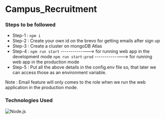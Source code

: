 # Campus_Recruitment

### Steps to be followed
- Step-1 : ```npm i```
- Step-2 : Create your own id on the brevo for getting emails after sign up
- Step-3 : Create a cluster on mongoDB Atlas
- Step-4 : ```npm run start``` --------------> for running web app in the development mode
           ```npm run start:prod``` --------------> for running web app in the production mode
- Step-5 : Put all the above details in the config.env file so, that later we can access those as an environment variable.         

 Note : Email feature will only comes to the role when we run the web application in the production mode.         

 ### Technologies Used

 ![Node.js](https://www.google.com/imgres?imgurl=https%3A%2F%2Fw1.pngwing.com%2Fpngs%2F885%2F534%2Fpng-transparent-green-grass-nodejs-javascript-react-mean-angularjs-logo-symbol.png&tbnid=UmKVLysM_CsRaM&vet=12ahUKEwjUk8_BluyCAxUoUGwGHeZcAQkQMygMegUIARCGAQ..i&imgrefurl=https%3A%2F%2Fwww.pngwing.com%2Fen%2Ffree-png-vtlts&docid=oenk0s-VugkxpM&w=920&h=648&q=Node.js%20logo&ved=2ahUKEwjUk8_BluyCAxUoUGwGHeZcAQkQMygMegUIARCGAQ)

